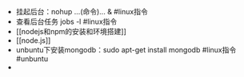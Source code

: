 - 挂起后台：nohup  ...(命令)... &  #linux指令
- 查看后台任务 jobs -l #linux指令
- [[nodejs和npm的安装和环境搭建]]
- [[node.js]]
- unbuntu下安装mongodb：sudo apt-get install mongodb #linux指令 #unbuntu
-